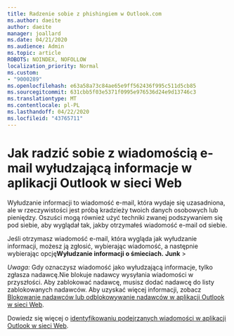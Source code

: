 ```yaml
---
title: Radzenie sobie z phishingiem w Outlook.com
ms.author: daeite
author: daeite
manager: joallard
ms.date: 04/21/2020
ms.audience: Admin
ms.topic: article
ROBOTS: NOINDEX, NOFOLLOW
localization_priority: Normal
ms.custom:
- "9000289"
ms.openlocfilehash: e63a58a73c84ae65e9ff562436f995c511d5cb85
ms.sourcegitcommit: 631cbb5f03e5371f0995e976536d24e9d13746c3
ms.translationtype: MT
ms.contentlocale: pl-PL
ms.lasthandoff: 04/22/2020
ms.locfileid: "43765711"
---
```

# <a name="how-to-deal-with-a-phishing-email-in-outlook-on-the-web"></a>Jak radzić sobie z wiadomością e-mail wyłudzającą informacje w aplikacji Outlook w sieci Web

Wyłudzanie informacji to wiadomość e-mail, która wydaje się uzasadniona, ale w rzeczywistości jest próbą kradzieży twoich danych osobowych lub pieniędzy. Oszuści mogą również użyć techniki zwanej podszywaniem się pod siebie, aby wyglądał tak, jakby otrzymałeś wiadomość e-mail od siebie.

Jeśli otrzymasz wiadomość e-mail, która wygląda jak wyłudzanie informacji, możesz ją zgłosić, wybierając wiadomość, a następnie wybierając opcję**Wyłudzanie informacji o śmieciach.** **Junk** > 

*Uwaga:* Gdy oznaczysz wiadomość jako wyłudzającą informacje, tylko zgłasza nadawcę.Nie blokuje nadawcy wysyłania wiadomości w przyszłości. Aby zablokować nadawcę, musisz dodać nadawcę do listy zablokowanych nadawców. Aby uzyskać więcej informacji, zobacz [Blokowanie nadawców lub odblokowywanie nadawców w aplikacji Outlook w sieci Web](https://support.office.com/article/9bf812d4-6995-4d19-901a-76d6e26939b0).

Dowiedz się więcej o [identyfikowaniu podejrzanych wiadomości w aplikacji Outlook w sieci Web](https://support.office.com/article/3d44102b-6ce3-4f7c-a359-b623bec82206).